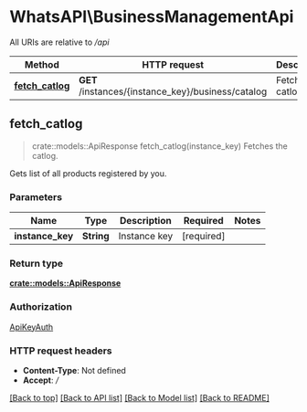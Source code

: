 # WhatsAPI\BusinessManagementApi

All URIs are relative to */api*

Method | HTTP request | Description
------------- | ------------- | -------------
[**fetch_catlog**](BusinessManagementApi.md#fetch_catlog) | **GET** /instances/{instance_key}/business/catalog | Fetches the catlog.



## fetch_catlog

> crate::models::ApiResponse fetch_catlog(instance_key)
Fetches the catlog.

Gets list of all products registered by you.

### Parameters


Name | Type | Description  | Required | Notes
------------- | ------------- | ------------- | ------------- | -------------
**instance_key** | **String** | Instance key | [required] |

### Return type

[**crate::models::ApiResponse**](APIResponse.md)

### Authorization

[ApiKeyAuth](../README.md#ApiKeyAuth)

### HTTP request headers

- **Content-Type**: Not defined
- **Accept**: */*

[[Back to top]](#) [[Back to API list]](../README.md#documentation-for-api-endpoints) [[Back to Model list]](../README.md#documentation-for-models) [[Back to README]](../README.md)


